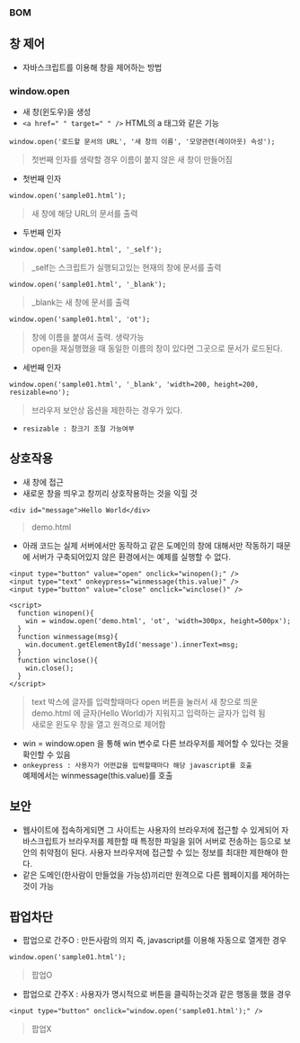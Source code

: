### BOM
## 창 제어
- 자바스크립트를 이용해 창을 제어하는 방법 

### window.open
- 새 창(윈도우)을 생성
- `<a href=" " target=" " />` HTML의 a 태그와 같은 기능
```
window.open('로드할 문서의 URL', '새 창의 이름', '모양관련(레이아웃) 속성');
```
> 첫번째 인자를 생략할 경우 이름이 붙지 않은 새 창이 만들어짐

- 첫번째 인자
```
window.open('sample01.html');
```
> 새 창에 해당 URL의 문서를 출력

- 두번째 인자
```
window.open('sample01.html', '_self');
```
> _self는 스크립트가 실행되고있는 현재의 창에 문서를 출력

```
window.open('sample01.html', '_blank');
```
> _blank는 새 창에 문서를 출력

```
window.open('sample01.html', 'ot');
```
> 창에 이름을 붙여서 출력. 생략가능<br/>open을 재실행했을 때 동일한 이름의 창이 있다면 그곳으로 문서가 로드된다.

- 세번째 인자
```
window.open('sample01.html', '_blank', 'width=200, height=200, resizable=no');
```
> 브라우저 보안상 옵션을 제한하는 경우가 있다.
- `resizable : 창크기 조절 가능여부`


## 상호작용
- 새 창에 접근
- 새로운 창을 띄우고 창끼리 상호작용하는 것을 익힐 것
```
<div id="message">Hello World</div>
```
> demo.html
- 아래 코드는 실제 서버에서만 동작하고 같은 도메인의 창에 대해서만 작동하기 때문에 서버가 구축되어있지 않은 환경에서는 예제를 실행할 수 없다.
```
<input type="button" value="open" onclick="winopen();" />
<input type="text" onkeypress="winmessage(this.value)" />
<input type="button" value="close" onclick="winclose()" />

<script>
  function winopen(){
    win = window.open('demo.html', 'ot', 'width=300px, height=500px');
  }
  function winmessage(msg){
    win.document.getElementById('message').innerText=msg;
  }
  function winclose(){
    win.close();
  }
</script>
```
> text 박스에 글자를 입력할때마다 open 버튼을 눌러서 새 창으로 띄운 demo.html 에 글자(Hello World)가 지워지고 입력하는 글자가 입력 됨<br/>새로운 윈도우 창을 열고 원격으로 제어함

- win = window.open 을 통해 win 변수로 다른 브라우저를 제어할 수 있다는 것을 확인할 수 있음
- `onkeypress : 사용자가 어떤값을 입력할때마다 해당 javascript를 호출`<br/>예제에서는 winmessage(this.value)를 호출

## 보안
- 웹사이트에 접속하게되면 그 사이트는 사용자의 브라우저에 접근할 수 있게되어 자바스크립트가 브라우저를 제한할 때 특정한 파일을 읽어 서버로 전송하는 등으로 보안의 취약점이 된다. 사용자 브라우저에 접근할 수 있는 정보를 최대한 제한해야 한다.
- 같은 도메인(한사람이 만들었을 가능성)끼리만 원격으로 다른 웹페이지를 제어하는 것이 가능


## 팝업차단
- 팝업으로 간주O : 만든사람의 의지 즉, javascript를 이용해 자동으로 열게한 경우
```
window.open('sample01.html');
```
> 팝업O

- 팝업으로 간주X : 사용자가 명시적으로 버튼을 클릭하는것과 같은 행동을 했을 경우
```
<input type="button" onclick="window.open('sample01.html');" />
```
> 팝업X

